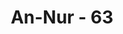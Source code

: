 ---
title: "An-Nur - 63"
no: 63
arabic_no: ٦٣
ayah: لَا تَجْعَلُوْا دُعَاۤءَ الرَّسُوْلِ بَيْنَكُمْ كَدُعَاۤءِ بَعْضِكُمْ بَعْضًاۗ قَدْ يَعْلَمُ اللّٰهُ الَّذِيْنَ يَتَسَلَّلُوْنَ مِنْكُمْ لِوَاذًاۚ فَلْيَحْذَرِ الَّذِيْنَ يُخَالِفُوْنَ عَنْ اَمْرِهٖٓ اَنْ تُصِيْبَهُمْ فِتْنَةٌ اَوْ يُصِيْبَهُمْ عَذَابٌ اَلِيْمٌ 
translation: "Janganlah kamu jadikan panggilan Rasul (Muhammad) di antara kamu seperti panggilan sebagian kamu kepada sebagian (yang lain). Sungguh, Allah mengetahui orang-orang yang keluar (secara) sembunyi-sembunyi di antara kamu dengan berlindung (kepada kawannya), maka hendaklah orang-orang yang menyalahi perintah Rasul-Nya takut akan mendapat cobaan atau ditimpa azab yang pedih."
tafsir: "Diriwayatkan oleh Abu Daud bahwa ada di antara orang-orang munafik yang merasa tidak senang mendengarkan khutbah. Apalagi dilihatnya ada seorang muslim meminta izin keluar dan diberi izin oleh Rasulullah, dia pun ikut saja keluar bersama orang yang telah mendapat izin itu dengan berlindung kepadanya. Maka turunlah ayat ini.\n\nKemudian sebagai penghormatan kepada Rasulullah, seorang muslim dilarang oleh Allah memanggil Rasulullah dengan menyebut namanya saja seperti yang biasa dilakukan oleh orang-orang Arab antara sesama mereka. Maka tidak boleh seorang muslim memanggilnya \"hai Muhammad \" atau \"hai ayah si Qasim.\" Dan sebagai adab dan sopan santun kepada Rasulullah hendaklah beliau dipanggil sesuai dengan jabatan yang dikaruniakan Allah kepadanya yaitu Rasul Allah atau Nabi Allah. Kemudian Allah mengancam orang-orang yang keluar dari suatu pertemuan bersama Nabi dengan cara sembunyi-sembunyi karena takut akan dilihat orang. Perbuatan semacam ini walaupun tidak diketahui oleh Nabi, tetapi Allah mengetahuinya dan mengetahui sebab-sebab yang mendorong mereka meninggalkan pertemuan itu. \n\nAllah memberi peringatan kepada orang-orang semacam itu yang suka melanggar perintah, bahwa mereka akan mendapat musibah atau siksa yang pedih. Meskipun di dunia mereka tidak ditimpa musibah apapun tetapi di akhirat mereka akan masuk neraka dan itulah seburuk-buruknya kesudahan."
---
